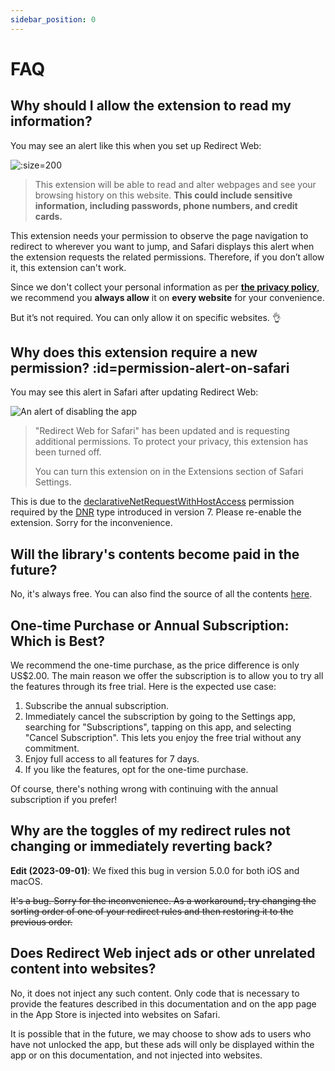 ```yaml
---
sidebar_position: 0
---
```


# FAQ

## Why should I allow the extension to read my information?

You may see an alert like this when you set up Redirect Web:

![](/img/prepareExtensionPermissionAlert@3x.png ':size=200')

> This extension will be able to read and alter webpages and see your browsing history on this website. **This could include sensitive information, including passwords, phone numbers, and credit cards.**

This extension needs your permission to observe the page navigation to redirect to wherever you want to jump, and Safari displays this alert when the extension requests the related permissions. Therefore, if you don’t allow it, this extension can't work.

Since we don't collect your personal information as per **[the privacy policy](./privacy-policy)**, we recommend you **always allow** it on **every website** for your convenience.

But it’s not required. You can only allow it on specific websites. 👌

## Why does this extension require a new permission? :id=permission-alert-on-safari

You may see this alert in Safari after updating Redirect Web:

![An alert of disabling the app](/img/safari-additional-permission-alert.webp ':size=280')

> "Redirect Web for Safari" has been updated and is requesting additional permissions. To protect your privacy, this extension has been turned off.
>
> You can turn this extension on in the Extensions section of Safari Settings.

This is due to the [declarativeNetRequestWithHostAccess](https://developer.apple.com/documentation/safariservices/safari_web_extensions/blocking_content_with_your_safari_web_extension) permission required by the [DNR](./redirect-rule#type) type introduced in version 7. Please re-enable the extension. Sorry for the inconvenience.

## Will the library's contents become paid in the future?

No, it's always free. You can also find the source of all the contents [here](https://github.com/mshibanami/redirect-web/tree/main/docs/library).

## One-time Purchase or Annual Subscription: Which is Best?

We recommend the one-time purchase, as the price difference is only US$2.00.
The main reason we offer the subscription is to allow you to try all the features through its free trial. Here is the expected use case:

1. Subscribe the annual subscription.
2. Immediately cancel the subscription by going to the Settings app, searching for "Subscriptions", tapping on this app, and selecting "Cancel Subscription". This lets you enjoy the free trial without any commitment.
3. Enjoy full access to all features for 7 days.
4. If you like the features, opt for the one-time purchase.

Of course, there's nothing wrong with continuing with the annual subscription if you prefer!

## Why are the toggles of my redirect rules not changing or immediately reverting back?

**Edit (2023-09-01)**: We fixed this bug in version 5.0.0 for both iOS and macOS.

~~It's a bug. Sorry for the inconvenience. As a workaround, try changing the sorting order of one of your redirect rules and then restoring it to the previous order.~~

## Does Redirect Web inject ads or other unrelated content into websites?

No, it does not inject any such content. Only code that is necessary to provide the features described in this documentation and on the app page in the App Store is injected into websites on Safari.

It is possible that in the future, we may choose to show ads to users who have not unlocked the app, but these ads will only be displayed within the app or on this documentation, and not injected into websites.
